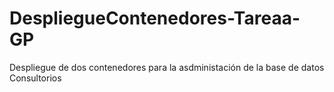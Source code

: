 # DespliegueContenedores-Tareaa-GP
Despliegue de dos contenedores para la asdministación de la base de datos Consultorios
